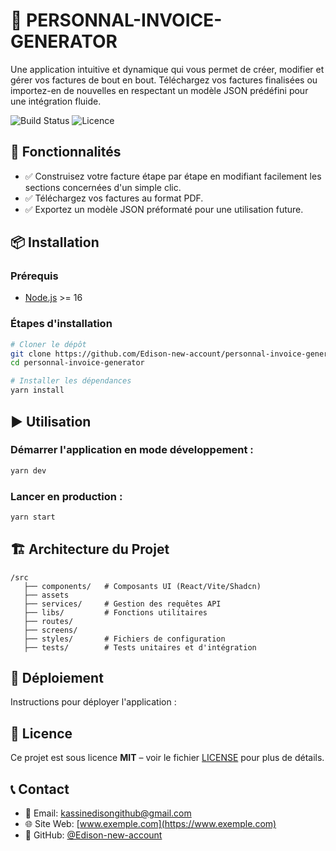 # 📌 PERSONNAL-INVOICE-GENERATOR

Une application intuitive et dynamique qui vous permet de créer, modifier et gérer vos factures de bout en bout. Téléchargez vos factures finalisées ou importez-en de nouvelles en respectant un modèle JSON prédéfini pour une intégration fluide.

![Build Status](https://img.shields.io/badge/build-passing-brightgreen) ![Licence](https://img.shields.io/badge/licence-MIT-blue)

## 🚀 Fonctionnalités

- ✅ Construisez votre facture étape par étape en modifiant facilement les sections concernées d'un simple clic.
- ✅ Téléchargez vos factures au format PDF.
- ✅ Exportez un modèle JSON préformaté pour une utilisation future.

## 📦 Installation

### Prérequis

- [Node.js](https://nodejs.org/) >= 16

### Étapes d'installation

```sh
# Cloner le dépôt
git clone https://github.com/Edison-new-account/personnal-invoice-generator.git
cd personnal-invoice-generator

# Installer les dépendances
yarn install
```

## ▶ Utilisation

### Démarrer l'application en mode développement :

```sh
yarn dev
```

### Lancer en production :

```sh
yarn start
```

## 🏗 Architecture du Projet

```
/src
   ├── components/   # Composants UI (React/Vite/Shadcn)
   ├── assets
   ├── services/     # Gestion des requêtes API
   ├── libs/         # Fonctions utilitaires
   ├── routes/
   ├── screens/
   ├── styles/       # Fichiers de configuration
   ├── tests/        # Tests unitaires et d'intégration
```

## 🔧 Déploiement

Instructions pour déployer l'application :

## 📜 Licence

Ce projet est sous licence **MIT** – voir le fichier [LICENSE](LICENSE) pour plus de détails.

## 📞 Contact

- 📧 Email: kassinedisongithub@gmail.com
- 🌐 Site Web: [www.exemple.com](https://www.exemple.com)
- 🐙 GitHub: [@Edison-new-account](https://github.com/Edison-new-account)


